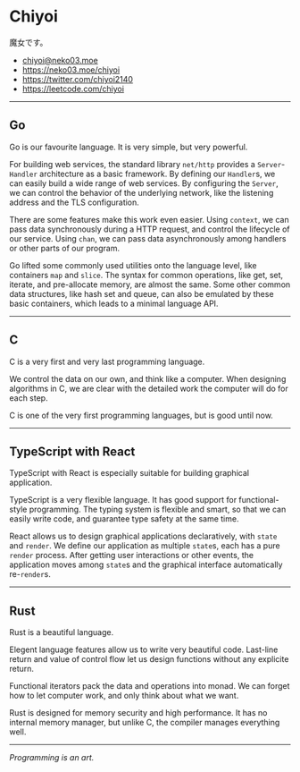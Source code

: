 # Chiyoi
魔女です。
- chiyoi@neko03.moe
- https://neko03.moe/chiyoi
- https://twitter.com/chiyoi2140
- https://leetcode.com/chiyoi

---

## Go
Go is our favourite language. It is very simple, but very powerful.

For building web services, the standard library `net/http` provides a `Server`-`Handler` architecture as a basic framework.
By defining our `Handler`s, we can easily build a wide range of web services.
By configuring the `Server`, we can control the behavior of the underlying network, like the listening address and the TLS configuration.

There are some features make this work even easier.
Using `context`, we can pass data synchronously during a HTTP request, and control the lifecycle of our service.
Using `chan`, we can pass data asynchronously among handlers or other parts of our program.

Go lifted some commonly used utilities onto the language level, like containers `map` and `slice`.
The syntax for common operations, like get, set, iterate, and pre-allocate memory, are almost the same.
Some other common data structures, like hash set and queue, can also be emulated by these basic containers, which leads to a minimal language API.

---

## C
C is a very first and very last programming language.

We control the data on our own, and think like a computer.
When designing algorithms in C, we are clear with the detailed work the computer will do for each step.

C is one of the very first programming languages, but is good until now.

---

## TypeScript with React
TypeScript with React is especially suitable for building graphical application.

TypeScript is a very flexible language.
It has good support for functional-style programming.
The typing system is flexible and smart, so that we can easily write code, and guarantee type safety at the same time.

React allows us to design graphical applications declaratively, with `state` and `render`.
We define our application as multiple `state`s, each has a pure `render` process.
After getting user interactions or other events, the application moves among `state`s and the graphical interface automatically re-`render`s.

---

## Rust
Rust is a beautiful language.

Elegent language features allow us to write very beautiful code.
Last-line return and value of control flow let us design functions without any explicite return.

Functional iterators pack the data and operations into monad.
We can forget how to let computer work, and only think about what we want.

Rust is designed for memory security and high performance.
It has no internal memory manager, but unlike C, the compiler manages everything well.

---

*Programming is an art.*
